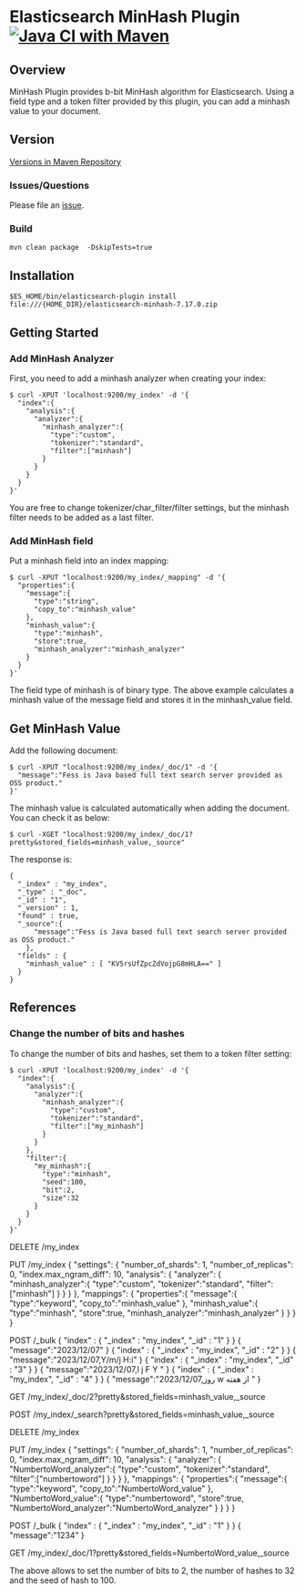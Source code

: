 Elasticsearch MinHash Plugin
[![Java CI with Maven](https://github.com/codelibs/elasticsearch-minhash/actions/workflows/maven.yml/badge.svg)](https://github.com/codelibs/elasticsearch-minhash/actions/workflows/maven.yml)
=======================

## Overview

MinHash Plugin provides b-bit MinHash algorithm for Elasticsearch.
Using a field type and a token filter provided by this plugin, you can add a minhash value to your document.

## Version

[Versions in Maven Repository](https://repo1.maven.org/maven2/org/codelibs/elasticsearch-minhash/)

### Issues/Questions

Please file an [issue](https://github.com/codelibs/elasticsearch-minhash/issues "issue").

### Build

    mvn clean package  -DskipTests=true



## Installation

    $ES_HOME/bin/elasticsearch-plugin install file:///{HOME_DIR}/elasticsearch-minhash-7.17.0.zip


## Getting Started

### Add MinHash Analyzer

First, you need to add a minhash analyzer when creating your index:

    $ curl -XPUT 'localhost:9200/my_index' -d '{
      "index":{
        "analysis":{
          "analyzer":{
            "minhash_analyzer":{
              "type":"custom",
              "tokenizer":"standard",
              "filter":["minhash"]
            }
          }
        }
      }
    }'

You are free to change tokenizer/char\_filter/filter settings, but the minhash filter needs to be added as a last filter.

### Add MinHash field

Put a minhash field into an index mapping:

    $ curl -XPUT "localhost:9200/my_index/_mapping" -d '{
      "properties":{
        "message":{
          "type":"string",
          "copy_to":"minhash_value"
        },
        "minhash_value":{
          "type":"minhash",
          "store":true,
          "minhash_analyzer":"minhash_analyzer"
        }
      }
    }'

The field type of minhash is of binary type.
The above example calculates a minhash value of the message field and stores it in the minhash\_value field.

## Get MinHash Value

Add the following document:

    $ curl -XPUT "localhost:9200/my_index/_doc/1" -d '{
      "message":"Fess is Java based full text search server provided as OSS product."
    }'

The minhash value is calculated automatically when adding the document.
You can check it as below:

    $ curl -XGET "localhost:9200/my_index/_doc/1?pretty&stored_fields=minhash_value,_source"

The response is:

    {
      "_index" : "my_index",
      "_type" : "_doc",
      "_id" : "1",
      "_version" : 1,
      "found" : true,
      "_source":{
          "message":"Fess is Java based full text search server provided as OSS product."
        },
      "fields" : {
        "minhash_value" : [ "KV5rsUfZpcZdVojpG8mHLA==" ]
      }
    }

## References

### Change the number of bits and hashes

To change the number of bits and hashes, set them to a token filter setting:

    $ curl -XPUT 'localhost:9200/my_index' -d '{
      "index":{
        "analysis":{
          "analyzer":{
            "minhash_analyzer":{
              "type":"custom",
              "tokenizer":"standard",
              "filter":["my_minhash"]
            }
          }
        },
        "filter":{
          "my_minhash":{
            "type":"minhash",
            "seed":100,
            "bit":2,
            "size":32
          }
        }
      }
    }'




DELETE /my_index

PUT /my_index
{
  "settings": {
    "number_of_shards": 1,
    "number_of_replicas": 0,
    "index.max_ngram_diff": 10,
    "analysis": {
      "analyzer": {
        "minhash_analyzer":{
          "type":"custom",
          "tokenizer":"standard",
          "filter":["minhash"]
        }
      }
    }
  },
  "mappings": {
    "properties":{
    "message":{
      "type":"keyword",
      "copy_to":"minhash_value"
    },
    "minhash_value":{
      "type":"minhash",
      "store":true,
      "minhash_analyzer":"minhash_analyzer"
    }
   }
  }
}



POST /_bulk
{ "index" : { "_index" : "my_index", "_id" : "1" } }
{ "message":"2023/12/07" }
{ "index" : { "_index" : "my_index", "_id" : "2" } }
{ "message":"2023/12/07,Y/m/j H:i" }
{ "index" : { "_index" : "my_index", "_id" : "3" } }
{ "message":"2023/12/07,l j F Y " }
{ "index" : { "_index" : "my_index", "_id" : "4" } }
{ "message":"2023/12/07,روز w از هفته " }

GET /my_index/_doc/2?pretty&stored_fields=minhash_value,_source



POST /my_index/_search?pretty&stored_fields=minhash_value,_source






DELETE /my_index

PUT /my_index
{
  "settings": {
    "number_of_shards": 1,
    "number_of_replicas": 0,
    "index.max_ngram_diff": 10,
    "analysis": {
      "analyzer": {
        "NumbertoWord_analyzer":{
          "type":"custom",
          "tokenizer":"standard",
          "filter":["numbertoword"]
        }
      }
    }
  },
  "mappings": {
    "properties":{
    "message":{
      "type":"keyword",
      "copy_to":"NumbertoWord_value"
    },
    "NumbertoWord_value":{
      "type":"numbertoword",
      "store":true,
      "NumbertoWord_analyzer":"NumbertoWord_analyzer"
    }
   }
  }
}



POST /_bulk
{ "index" : { "_index" : "my_index", "_id" : "1" } }
{ "message":"1234" }

GET /my_index/_doc/1?pretty&stored_fields=NumbertoWord_value,_source









The above allows to set the number of bits to 2, the number of hashes to 32 and the seed of hash to 100.

